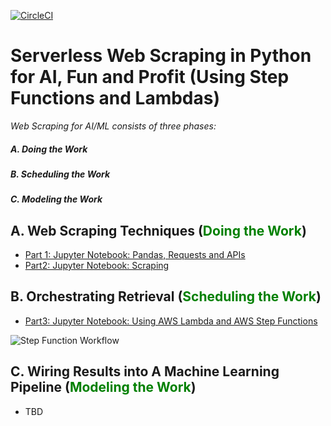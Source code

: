 [![CircleCI](https://circleci.com/gh/noahgift/web_scraping_python.svg?style=svg)](https://circleci.com/gh/noahgift/web_scraping_python)


# Serverless Web Scraping in Python for AI, Fun and Profit (Using Step Functions and Lambdas)

*Web Scraping for AI/ML consists of three phases:*

##### A.  Doing the Work

##### B.  Scheduling the Work

##### C.  Modeling the Work

## A. Web Scraping Techniques (<span style="color:green">Doing the Work</span>)

* [Part 1:  Jupyter Notebook:  Pandas, Requests and APIs](https://github.com/noahgift/web_scraping_python/blob/master/notebooks/Web_Scraping_in_Python_for_AI_Fun_Profit_(PART%201).ipynb)
* [Part2:  Jupyter Notebook: Scraping](https://github.com/noahgift/web_scraping_python/blob/master/notebooks/Web_Scraping_in_Python_for_AI_Fun_Profit_(PART%202).ipynb)


## B. Orchestrating Retrieval (<span style="color:green">Scheduling the Work</span>)

* [Part3:  Jupyter Notebook:  Using AWS Lambda and AWS Step Functions](https://github.com/noahgift/web_scraping_python/blob/master/notebooks/Web_Scraping_in_Python_for_AI_Fun_Profit_(Coordination%20Tasks).ipynb)

![Step Function Workflow](https://user-images.githubusercontent.com/58792/33914810-c9712014-df54-11e7-8f80-1faa9e644760.png)

## C.  Wiring Results into A Machine Learning Pipeline (<span style="color:green">Modeling the Work</span>)

* TBD
